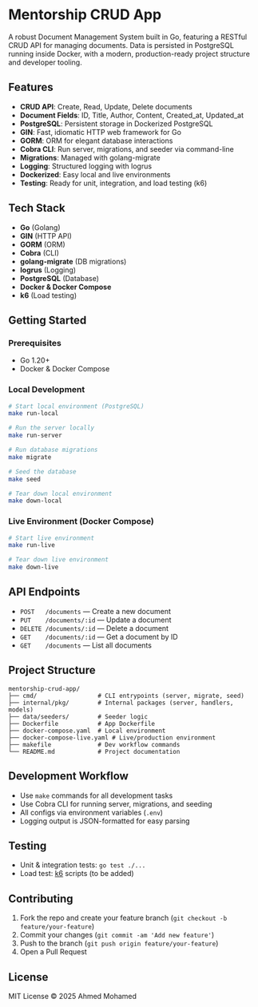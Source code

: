 # Mentorship CRUD App

A robust Document Management System built in Go, featuring a RESTful CRUD API for managing documents. Data is persisted in PostgreSQL running inside Docker, with a modern, production-ready project structure and developer tooling.

## Features

- **CRUD API**: Create, Read, Update, Delete documents
- **Document Fields**: ID, Title, Author, Content, Created_at, Updated_at
- **PostgreSQL**: Persistent storage in Dockerized PostgreSQL
- **GIN**: Fast, idiomatic HTTP web framework for Go
- **GORM**: ORM for elegant database interactions
- **Cobra CLI**: Run server, migrations, and seeder via command-line
- **Migrations**: Managed with golang-migrate
- **Logging**: Structured logging with logrus
- **Dockerized**: Easy local and live environments
- **Testing**: Ready for unit, integration, and load testing (k6)

## Tech Stack

- **Go** (Golang)
- **GIN** (HTTP API)
- **GORM** (ORM)
- **Cobra** (CLI)
- **golang-migrate** (DB migrations)
- **logrus** (Logging)
- **PostgreSQL** (Database)
- **Docker & Docker Compose**
- **k6** (Load testing)

## Getting Started

### Prerequisites
- Go 1.20+
- Docker & Docker Compose

### Local Development

```bash
# Start local environment (PostgreSQL)
make run-local

# Run the server locally
make run-server

# Run database migrations
make migrate

# Seed the database
make seed

# Tear down local environment
make down-local
```

### Live Environment (Docker Compose)

```bash
# Start live environment
make run-live

# Tear down live environment
make down-live
```

## API Endpoints

- `POST   /documents`      — Create a new document
- `PUT    /documents/:id`  — Update a document
- `DELETE /documents/:id`  — Delete a document
- `GET    /documents/:id`  — Get a document by ID
- `GET    /documents`      — List all documents

## Project Structure

```
mentorship-crud-app/
├── cmd/                 # CLI entrypoints (server, migrate, seed)
├── internal/pkg/        # Internal packages (server, handlers, models)
├── data/seeders/        # Seeder logic
├── Dockerfile           # App Dockerfile
├── docker-compose.yaml  # Local environment
├── docker-compose-live.yaml # Live/production environment
├── makefile             # Dev workflow commands
└── README.md            # Project documentation
```

## Development Workflow

- Use `make` commands for all development tasks
- Use Cobra CLI for running server, migrations, and seeding
- All configs via environment variables (`.env`)
- Logging output is JSON-formatted for easy parsing

## Testing

- Unit & integration tests: `go test ./...`
- Load test: [k6](https://k6.io/) scripts (to be added)

## Contributing

1. Fork the repo and create your feature branch (`git checkout -b feature/your-feature`)
2. Commit your changes (`git commit -am 'Add new feature'`)
3. Push to the branch (`git push origin feature/your-feature`)
4. Open a Pull Request

## License

MIT License © 2025 Ahmed Mohamed
